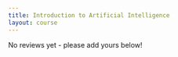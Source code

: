 ```yaml
---
title: Introduction to Artificial Intelligence
layout: course
---
```


No reviews yet - please add yours below!


